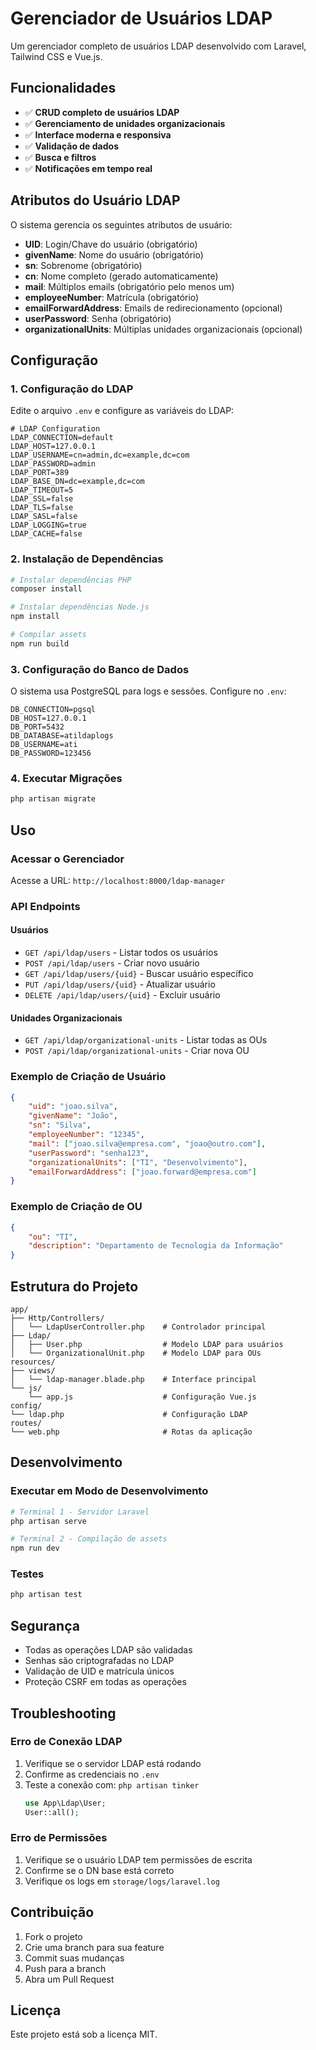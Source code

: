 # Gerenciador de Usuários LDAP

Um gerenciador completo de usuários LDAP desenvolvido com Laravel, Tailwind CSS e Vue.js.

## Funcionalidades

- ✅ **CRUD completo de usuários LDAP**
- ✅ **Gerenciamento de unidades organizacionais**
- ✅ **Interface moderna e responsiva**
- ✅ **Validação de dados**
- ✅ **Busca e filtros**
- ✅ **Notificações em tempo real**

## Atributos do Usuário LDAP

O sistema gerencia os seguintes atributos de usuário:

- **UID**: Login/Chave do usuário (obrigatório)
- **givenName**: Nome do usuário (obrigatório)
- **sn**: Sobrenome (obrigatório)
- **cn**: Nome completo (gerado automaticamente)
- **mail**: Múltiplos emails (obrigatório pelo menos um)
- **employeeNumber**: Matrícula (obrigatório)
- **emailForwardAddress**: Emails de redirecionamento (opcional)
- **userPassword**: Senha (obrigatório)
- **organizationalUnits**: Múltiplas unidades organizacionais (opcional)

## Configuração

### 1. Configuração do LDAP

Edite o arquivo `.env` e configure as variáveis do LDAP:

```env
# LDAP Configuration
LDAP_CONNECTION=default
LDAP_HOST=127.0.0.1
LDAP_USERNAME=cn=admin,dc=example,dc=com
LDAP_PASSWORD=admin
LDAP_PORT=389
LDAP_BASE_DN=dc=example,dc=com
LDAP_TIMEOUT=5
LDAP_SSL=false
LDAP_TLS=false
LDAP_SASL=false
LDAP_LOGGING=true
LDAP_CACHE=false
```

### 2. Instalação de Dependências

```bash
# Instalar dependências PHP
composer install

# Instalar dependências Node.js
npm install

# Compilar assets
npm run build
```

### 3. Configuração do Banco de Dados

O sistema usa PostgreSQL para logs e sessões. Configure no `.env`:

```env
DB_CONNECTION=pgsql
DB_HOST=127.0.0.1
DB_PORT=5432
DB_DATABASE=atildaplogs
DB_USERNAME=ati
DB_PASSWORD=123456
```

### 4. Executar Migrações

```bash
php artisan migrate
```

## Uso

### Acessar o Gerenciador

Acesse a URL: `http://localhost:8000/ldap-manager`

### API Endpoints

#### Usuários

- `GET /api/ldap/users` - Listar todos os usuários
- `POST /api/ldap/users` - Criar novo usuário
- `GET /api/ldap/users/{uid}` - Buscar usuário específico
- `PUT /api/ldap/users/{uid}` - Atualizar usuário
- `DELETE /api/ldap/users/{uid}` - Excluir usuário

#### Unidades Organizacionais

- `GET /api/ldap/organizational-units` - Listar todas as OUs
- `POST /api/ldap/organizational-units` - Criar nova OU

### Exemplo de Criação de Usuário

```json
{
    "uid": "joao.silva",
    "givenName": "João",
    "sn": "Silva",
    "employeeNumber": "12345",
    "mail": ["joao.silva@empresa.com", "joao@outro.com"],
    "userPassword": "senha123",
    "organizationalUnits": ["TI", "Desenvolvimento"],
    "emailForwardAddress": ["joao.forward@empresa.com"]
}
```

### Exemplo de Criação de OU

```json
{
    "ou": "TI",
    "description": "Departamento de Tecnologia da Informação"
}
```

## Estrutura do Projeto

```
app/
├── Http/Controllers/
│   └── LdapUserController.php    # Controlador principal
├── Ldap/
│   ├── User.php                  # Modelo LDAP para usuários
│   └── OrganizationalUnit.php    # Modelo LDAP para OUs
resources/
├── views/
│   └── ldap-manager.blade.php    # Interface principal
└── js/
    └── app.js                    # Configuração Vue.js
config/
└── ldap.php                      # Configuração LDAP
routes/
└── web.php                       # Rotas da aplicação
```

## Desenvolvimento

### Executar em Modo de Desenvolvimento

```bash
# Terminal 1 - Servidor Laravel
php artisan serve

# Terminal 2 - Compilação de assets
npm run dev
```

### Testes

```bash
php artisan test
```

## Segurança

- Todas as operações LDAP são validadas
- Senhas são criptografadas no LDAP
- Validação de UID e matrícula únicos
- Proteção CSRF em todas as operações

## Troubleshooting

### Erro de Conexão LDAP

1. Verifique se o servidor LDAP está rodando
2. Confirme as credenciais no `.env`
3. Teste a conexão com: `php artisan tinker`
   ```php
   use App\Ldap\User;
   User::all();
   ```

### Erro de Permissões

1. Verifique se o usuário LDAP tem permissões de escrita
2. Confirme se o DN base está correto
3. Verifique os logs em `storage/logs/laravel.log`

## Contribuição

1. Fork o projeto
2. Crie uma branch para sua feature
3. Commit suas mudanças
4. Push para a branch
5. Abra um Pull Request

## Licença

Este projeto está sob a licença MIT. 
